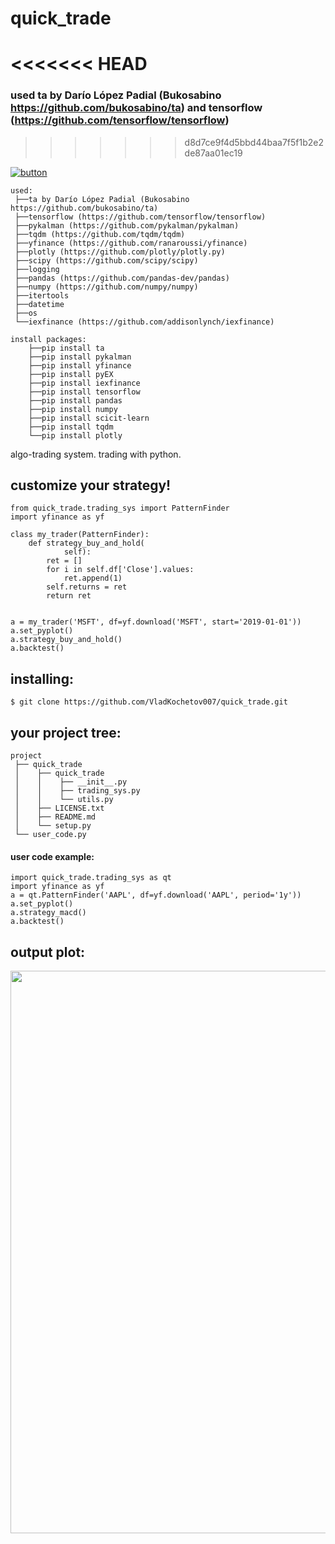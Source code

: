 # quick_trade
<<<<<<< HEAD
=======
### used ta by Darío López Padial (Bukosabino   https://github.com/bukosabino/ta) and tensorflow (https://github.com/tensorflow/tensorflow)
>>>>>>> d8d7ce9f4d5bbd44baa7f5f1b2e2de87aa01ec19

[![button](https://i.ibb.co/MgWmjsY/imgonline-com-ua-Resize-y-Wu-Bc-Rv7-KGALSc-Iw.jpg)](https://www.donationalerts.com/r/vladkochetov007)

```
used:
 ├──ta by Darío López Padial (Bukosabino   https://github.com/bukosabino/ta)
 ├──tensorflow (https://github.com/tensorflow/tensorflow)
 ├──pykalman (https://github.com/pykalman/pykalman)
 ├──tqdm (https://github.com/tqdm/tqdm)
 ├──yfinance (https://github.com/ranaroussi/yfinance)
 ├──plotly (https://github.com/plotly/plotly.py)
 ├──scipy (https://github.com/scipy/scipy)
 ├──logging
 ├──pandas (https://github.com/pandas-dev/pandas)
 ├──numpy (https://github.com/numpy/numpy)
 ├──itertools
 ├──datetime
 ├──os
 └──iexfinance (https://github.com/addisonlynch/iexfinance)

install packages:
    ├──pip install ta
    ├──pip install pykalman
    ├──pip install yfinance
    ├──pip install pyEX
    ├──pip install iexfinance
    ├──pip install tensorflow
    ├──pip install pandas
    ├──pip install numpy
    ├──pip install scicit-learn
    ├──pip install tqdm
    └──pip install plotly
```


algo-trading system.
trading with python.


## customize your strategy!

```
from quick_trade.trading_sys import PatternFinder
import yfinance as yf

class my_trader(PatternFinder):
    def strategy_buy_and_hold(
            self):
        ret = []
        for i in self.df['Close'].values:
            ret.append(1)
        self.returns = ret
        return ret


a = my_trader('MSFT', df=yf.download('MSFT', start='2019-01-01'))
a.set_pyplot()
a.strategy_buy_and_hold()
a.backtest()
```
## installing:
```
$ git clone https://github.com/VladKochetov007/quick_trade.git
```

## your project tree:
```
project
 ├── quick_trade
 │    ├── quick_trade
 │    │    ├── __init__.py
 │    │    ├── trading_sys.py
 │    │    └── utils.py
 │    ├── LICENSE.txt
 │    ├── README.md
 │    └── setup.py
 └── user_code.py
```

#### user code example:
```
import quick_trade.trading_sys as qt
import yfinance as yf
a = qt.PatternFinder('AAPL', df=yf.download('AAPL', period='1y'))
a.set_pyplot()
a.strategy_macd()
a.backtest()
```

## output plot:
<div align="left">
  <img src="https://i.ibb.co/ThYVwpq/imgonline-com-ua-Big-Picture-afe-Xd-HJoldw-Tp.jpg" width=900">
</div>
